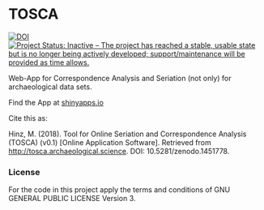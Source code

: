 # TOSCA

[![DOI](https://zenodo.org/badge/121685586.svg)](https://zenodo.org/badge/latestdoi/121685586) [![Project Status: Inactive – The project has reached a stable, usable state but is no longer being actively developed; support/maintenance will be provided as time allows.](https://www.repostatus.org/badges/latest/inactive.svg)](https://www.repostatus.org/#inactive)


Web-App for Correspondence Analysis and Seriation (not only) for archaeological data sets.

Find the App at [shinyapps.io](https://martinhinz.shinyapps.io/tosca/)

Cite this as:

Hinz, M. (2018). Tool for Online Seriation and Correspondence Analysis (TOSCA) (v0.1) [Online Application Software]. Retrieved from http://tosca.archaeological.science.  DOI: 10.5281/zenodo.1451778.

### License

For the code in this project apply the terms and conditions of GNU GENERAL PUBLIC LICENSE Version 3.
